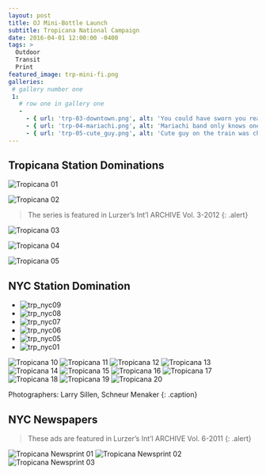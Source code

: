 ```yaml
---
layout: post
title: OJ Mini-Bottle Launch
subtitle: Tropicana National Campaign
date: 2016-04-01 12:00:00 -0400
tags: >
  Outdoor
  Transit
  Print
featured_image: trp-mini-fi.png
galleries:
 # gallery number one
 1:
   # row one in gallery one
   -
     - { url: 'trp-03-downtown.png', alt: 'You could have sworn you read downtown'}
     - { url: 'trp-04-mariachi.png', alt: 'Mariachi band only knows one song'}
     - { url: 'trp-05-cute_guy.png', alt: 'Cute guy on the train was checking out the map behind you'}
---
```


## Tropicana Station Dominations

![Tropicana 01](/assets/img/trp-01-city_of_8.png "City of 8 million and you run into that guy")

![Tropicana 02](/assets/img/trp-02-guy_with.png "Guy with a staring problem chooses you")


> The series is featured in Lurzer’s Int’l ARCHIVE Vol. 3-2012
{: .alert}

<!-- {% include gallery.html  gallery=1 %} -->

<!-- <div class="row">
    <div class="column large-6" autoplay muted loop>
        <source src="{{ site.baseurl }}/assets/mp4/mm-eib-texting.mp4"  type="video/mp4" />
        Your browser does not support the video tag.
    </div>
    <div class="column large-5 large-offset-1">
        <div class="vert-align">
            <p class="kicker">We teased the launch with Red looking for love (in all the wrong places). He meets Liz on Tinder and tries to play it cool. Their relationship developed and unfolded little by little across M&M’s social media channels.</p>
        </div>
    </div>
</div> -->

![Tropicana 03](/assets/img/trp-03-downtown.png "You could have sworn you read downtown")

![Tropicana 04](/assets/img/trp-04-mariachi.png "Mariachi band only knows one song")

![Tropicana 05](/assets/img/trp-05-cute_guy.png "Cute guy on the train was checking out the map behind you")

## NYC Station Domination
<div class="auto-slider">
    <ul>
    	<li><img src="{{ "/assets/img/trp-nyc09.jpg" | prepend: site.baseurl }}" alt="trp_nyc09"></li>
    	<li><img src="{{ "/assets/img/trp-nyc08.jpg" | prepend: site.baseurl }}" alt="trp_nyc08"></li>
    	<li><img src="{{ "/assets/img/trp-nyc07.jpg" | prepend: site.baseurl }}" alt="trp_nyc07"></li>
    	<li><img src="{{ "/assets/img/trp-nyc06.jpg" | prepend: site.baseurl }}" alt="trp_nyc06"></li>
    	<li><img src="{{ "/assets/img/trp-nyc05.jpg" | prepend: site.baseurl }}" alt="trp_nyc05"></li>
    	<li><img src="{{ "/assets/img/trp-nyc01.jpg" | prepend: site.baseurl }}" alt="trp_nyc01"></li>
    </ul>
</div>

![Tropicana 10](/assets/img/trp_nyc10.jpg "trp_nyc10")
![Tropicana 11](/assets/img/trp_nyc11.jpg "trp_nyc11")
![Tropicana 12](/assets/img/trp_nyc12.jpg "trp_nyc12")
![Tropicana 13](/assets/img/trp_nyc13.jpg "trp_nyc13")
![Tropicana 14](/assets/img/trp_nyc14.jpg "trp_nyc14")
![Tropicana 15](/assets/img/trp_nyc15.jpg "trp_nyc15")
![Tropicana 16](/assets/img/trp_nyc16.jpg "trp_nyc16")
![Tropicana 17](/assets/img/trp_nyc17.jpg "trp_nyc17")
![Tropicana 18](/assets/img/trp_nyc18.jpg "trp_nyc18")
![Tropicana 19](/assets/img/trp_nyc19.jpg "trp_nyc19")
![Tropicana 20](/assets/img/trp_nyc20.jpg "trp_nyc20")

Photographers: Larry Sillen, Schneur Menaker
{: .caption}

## NYC Newspapers
> These ads are featured in Lurzer’s Int’l ARCHIVE Vol. 6-2011
{: .alert}

![Tropicana Newsprint 01](/assets/img/trp_nyc24.jpg "Your alarm clock is the noise outside your window")
![Tropicana Newsprint 02](/assets/img/trp_nyc23.jpg "Parades were fun the first 10 times they made you late")
![Tropicana Newsprint 03](/assets/img/trp_nyc25.jpg "Ten minutes in line for breakfast and it's cash only")
